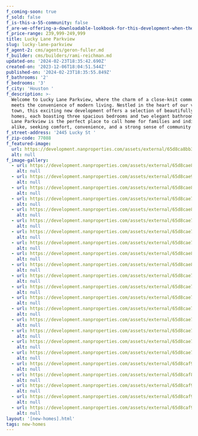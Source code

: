 ```yaml
---
f_coming-soon: true
f_sold: false
f_is-this-a-55-community: false
f_are-we-offering-a-downloadable-lookbook-for-this-development-when-they-submit-their-contact-info: false
f_price-range: 239,999-249,999
title: Lucky Lane Parkview
slug: lucky-lane-parkview
f_agent-2: cms/agents/geron-fuller.md
f_builder: cms/builders/rami-reichman.md
updated-on: '2024-02-23T18:35:42.690Z'
created-on: '2023-12-06T18:04:51.544Z'
published-on: '2024-02-23T18:35:55.849Z'
f_bathrooms: '2'
f_bedrooms: '3'
f_city: 'Houston '
f_description: >-
  Welcome to Lucky Lane Parkview, where the charm of a close-knit community
  meets the convenience of modern living. Nestled in the heart of our vibrant
  town, this exciting new development offers a selection of beautifully designed
  homes, each boasting three spacious bedrooms and two elegant bathrooms. Lucky
  Lane Parkview is the perfect place to call home for families and individuals
  alike, seeking comfort, convenience, and a strong sense of community
f_street-address: '2445 Lucky St '
f_zip-code: 77088
f_featured-image:
  url: https://development.nanproperties.com/assets/external/65d8ca8bb3a72bf2a80e9ddd_tp-001202.jpg
  alt: null
f_image-gallery:
  - url: https://development.nanproperties.com/assets/external/65d8cae89ac52e8005a77a77_tp-002201.jpg
    alt: null
  - url: https://development.nanproperties.com/assets/external/65d8cae98ffc91e370a47dff_tp-003201.jpg
    alt: null
  - url: https://development.nanproperties.com/assets/external/65d8cae879edf4e5c2291513_tp-005203.jpg
    alt: null
  - url: https://development.nanproperties.com/assets/external/65d8cae764a9143a897da6da_tp-006202.jpg
    alt: null
  - url: https://development.nanproperties.com/assets/external/65d8cae8da237ff4309e02af_tp-008201.jpg
    alt: null
  - url: https://development.nanproperties.com/assets/external/65d8cae7642263dd31b62971_tp-008202.jpg
    alt: null
  - url: https://development.nanproperties.com/assets/external/65d8cae783d22f50a139d2e0_tp-009204.jpg
    alt: null
  - url: https://development.nanproperties.com/assets/external/65d8cae72079677f90fdcc50_tp-010201.jpg
    alt: null
  - url: https://development.nanproperties.com/assets/external/65d8cae85b4b0b275ee5f34f_tp-011202.jpg
    alt: null
  - url: https://development.nanproperties.com/assets/external/65d8cae89ac52e8005a77a5f_tp-011203.jpg
    alt: null
  - url: https://development.nanproperties.com/assets/external/65d8cae7469d827e7245809f_tp-012202.jpg
    alt: null
  - url: https://development.nanproperties.com/assets/external/65d8cae7642263dd31b62982_tp-012203.jpg
    alt: null
  - url: https://development.nanproperties.com/assets/external/65d8cae7642263dd31b62960_tp-013202.jpg
    alt: null
  - url: https://development.nanproperties.com/assets/external/65d8cae73a6547dc51791338_tp-014202.jpg
    alt: null
  - url: https://development.nanproperties.com/assets/external/65d8cae764a9143a897da6c9_tp-015202.jpg
    alt: null
  - url: https://development.nanproperties.com/assets/external/65d8cae72079677f90fdcc3f_tp-017202.jpg
    alt: null
  - url: https://development.nanproperties.com/assets/external/65d8cae7da237ff4309e0258_tp-018204.jpg
    alt: null
  - url: https://development.nanproperties.com/assets/external/65d8cae79ac52e8005a77a4e_tp-019202.jpg
    alt: null
  - url: https://development.nanproperties.com/assets/external/65d8caf91a45f57ca3ddcf38_tp-035202.jpg
    alt: null
  - url: https://development.nanproperties.com/assets/external/65d8caf81c17f687ddac79d2_tp-031203.jpg
    alt: null
  - url: https://development.nanproperties.com/assets/external/65d8caf927cf4a6e14aec133_tp-032202.jpg
    alt: null
  - url: https://development.nanproperties.com/assets/external/65d8caf93a6547dc51792315_tp-033203.jpg
    alt: null
  - url: https://development.nanproperties.com/assets/external/65d8caf98ffc91e370a48ab7_tp-034202.jpg
    alt: null
layout: '[new-homes].html'
tags: new-homes
---
```



